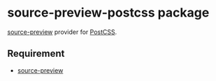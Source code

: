 # source-preview-postcss package

[source-preview][source-preview] provider for [PostCSS][postcss].

## Requirement

* [source-preview][source-preview]


[source-preview]: 	https://atom.io/packages/source-preview
[postcss]: 					http://postcss.org
